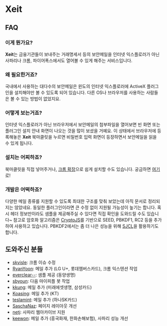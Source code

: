 Xeit
====

FAQ
---

### 이게 뭔가요? ###

**Xeit**는 금융기관들이 보내주는 거래명세서 등의 보안메일을 인터넷 익스플로러가 아닌 사파리나 크롬, 파이어폭스에서도 열어볼 수 있게 해주는 서비스입니다.

### 왜 필요한거죠? ###

국내에서 사용하는 대다수의 보안메일은 윈도의 인터넷 익스플로러에 ActiveX 플러그인을 설치해야만 볼 수 있도록 되어 있습니다. 다른 OS나 브라우저를 사용하는 사람들은 볼 수 있는 방법이 없었지요.

### 어떻게 보는거죠? ###

인터넷 익스플로러가 아닌 브라우저에서 보안메일의 첨부파일을 열어보면 빈 화면 또는 플러그인 설치 안내 화면이 나오는 것을 많이 보셨을 거예요. 이 상태에서 브라우저에 등록해놓은 **Xeit** 북마클릿을 누르면 비밀번호 입력 화면이 등장하면서 보안메일을 읽을 수 있게 됩니다.

### 설치는 어찌하죠? ###

북마클릿을 직접 넣어주거나, [크롬 확장](http://j.mp/xeitce)으로 쉽게 설치할 수도 있습니다. 궁금하면 [여기](http://j.mp/xeitjs)로!

### 개발은 어떡하죠? ###

다양한 메일 종류를 지원할 수 있도록 최대한 구조를 맞춰 보았는데 아직 문서로 정리되지는 않았네요. 동일한 플러그인이라면 큰 수정 없이 지원될 가능성이 높기는 합니다. 혹시 헤더 정보만이라도 샘플을 제공해주실 수 있다면 직접 확인을 도와드릴 수도 있습니다~ 참고로 암호화 알고리즘은 [CryptoJS](https://github.com/tomyun/crypto-js)를 기반으로 SEED, PBKDF1, RC2 등을 추가하여 사용하고 있습니다. PBKDF2에서는 좀 더 나은 성능을 위해 [SJCL](https://github.com/tomyun/sjcl)을 활용하기도 합니다.

도와주신 분들
-------------

* [skyisle](https://github.com/skyisle): 크롬 이슈 수정
* [RyanYoon](https://github.com/RyanYoon): 메일 추가 (LG U+, 롯데멤버스카드), 크롬 익스텐션 작업
* [everclear--](https://github.com/everclear--): 샘플 제공 (동양생명)
* [sbyoun](https://github.com/sbyoun): 다음 마이피플 봇 작업
* [kkung](https://github.com/kkung): 메일 추가 (미래에셋생명, 삼성카드)
* [Koasing](https://github.com/Koasing): 메일 추가 (KT)
* [teslamint](https://github.com/teslamint): 메일 추가 (하나SK카드)
* [SaschaNaz](https://github.com/SaschaNaz): 페이지 레이아웃 개선
* [netj](https://github.com/netj): 사파리 웹아카이브 지원
* [keewon](https://github.com/keewon): 메일 추가 (흥국화재, 한화손해보험), 사파리 성능 개선
